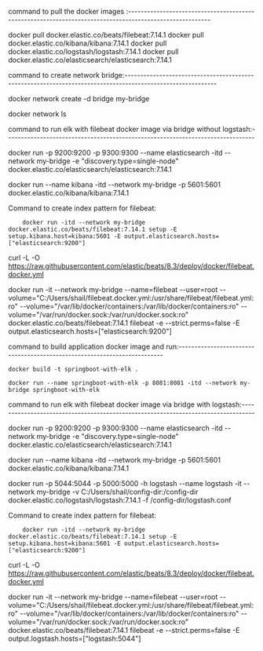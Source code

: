 command to pull the docker images :--------------------------------------------------------------------------------------------------------

docker pull docker.elastic.co/beats/filebeat:7.14.1
docker pull docker.elastic.co/kibana/kibana:7.14.1
docker pull docker.elastic.co/logstash/logstash:7.14.1
docker pull docker.elastic.co/elasticsearch/elasticsearch:7.14.1



command to create network bridge:-----------------------------------------------------------------------------------------------------------

docker network create -d bridge my-bridge

docker network ls


command to run elk with filebeat docker image via bridge without logstash:-------------------------------------------------------------------------------

docker run -p 9200:9200 -p 9300:9300 --name elasticsearch -itd --network my-bridge -e "discovery.type=single-node" docker.elastic.co/elasticsearch/elasticsearch:7.14.1

docker run --name kibana -itd --network my-bridge -p 5601:5601 docker.elastic.co/kibana/kibana:7.14.1

  Command to create index pattern for filebeat:
  
		docker run -itd --network my-bridge docker.elastic.co/beats/filebeat:7.14.1 setup -E setup.kibana.host=kibana:5601 -E output.elasticsearch.hosts=["elasticsearch:9200"]

curl -L -O  https://raw.githubusercontent.com/elastic/beats/8.3/deploy/docker/filebeat.docker.yml

docker run -it --network my-bridge --name=filebeat --user=root --volume="C:/Users/shail/filebeat.docker.yml:/usr/share/filebeat/filebeat.yml:ro" --volume="/var/lib/docker/containers:/var/lib/docker/containers:ro" --volume="/var/run/docker.sock:/var/run/docker.sock:ro" docker.elastic.co/beats/filebeat:7.14.1 filebeat -e --strict.perms=false -E output.elasticsearch.hosts=["elasticsearch:9200"]

command to build application docker image and run:-------------------------------------------------------------------------

	docker build -t springboot-with-elk .

	docker run --name springboot-with-elk -p 8081:8081 -itd --network my-bridge springboot-with-elk



command to run elk with filebeat docker image via bridge with logstash:----------------------------------------------------------------------------------

docker run -p 9200:9200 -p 9300:9300 --name elasticsearch -itd --network my-bridge -e "discovery.type=single-node" docker.elastic.co/elasticsearch/elasticsearch:7.14.1

docker run --name kibana -itd --network my-bridge -p 5601:5601 docker.elastic.co/kibana/kibana:7.14.1

docker run -p 5044:5044 -p 5000:5000  -h logstash --name logstash -it --network my-bridge -v C:/Users/shail/config-dir:/config-dir docker.elastic.co/logstash/logstash:7.14.1 -f /config-dir/logstash.conf

  Command to create index pattern for filebeat:
  
		docker run -itd --network my-bridge docker.elastic.co/beats/filebeat:7.14.1 setup -E setup.kibana.host=kibana:5601 -E output.elasticsearch.hosts=["elasticsearch:9200"]

curl -L -O  https://raw.githubusercontent.com/elastic/beats/8.3/deploy/docker/filebeat.docker.yml

docker run -it --network my-bridge --name=filebeat --user=root --volume="C:/Users/shail/filebeat.docker.yml:/usr/share/filebeat/filebeat.yml:ro" --volume="/var/lib/docker/containers:/var/lib/docker/containers:ro" --volume="/var/run/docker.sock:/var/run/docker.sock:ro" docker.elastic.co/beats/filebeat:7.14.1 filebeat -e --strict.perms=false -E output.logstash.hosts=["logstash:5044"]








